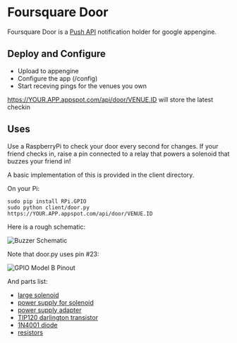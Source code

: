 # Foursquare Door #

Foursquare Door is a [Push API](https://developer.foursquare.com/overview/realtime) notification holder for google appengine.

## Deploy and Configure ##

- Upload to appengine
- Configure the app (/config)
- Start receving pings for the venues you own

https://YOUR.APP.appspot.com/api/door/VENUE.ID will store the latest checkin


## Uses ##

Use a RaspberryPi to check your door every second for changes.
If your friend checks in, raise a pin connected to a relay that
powers a solenoid that buzzes your friend in!

A basic implementation of this is provided in the client directory.

On your Pi:

    sudo pip install RPi.GPIO
    sudo python client/door.py https://YOUR.APP.appspot.com/api/door/VENUE.ID


Here is a rough schematic:

![Buzzer Schematic](http://cl.ly/image/2A0v0g401E3P/Screen%20Shot%202013-06-24%20at%2011.42.08%20PM.png)

Note that door.py uses pin #23:

![GPIO Model B Pinout](http://elinux.org/images/2/2a/GPIOs.png)

And parts list:

- [large solenoid](http://www.adafruit.com/products/413)
- [power supply for solenoid](http://www.adafruit.com/products/352)
- [power supply adapter](http://www.adafruit.com/products/373)
- [TIP120 darlington transistor](http://www.adafruit.com/products/976)
- [1N4001 diode](http://www.adafruit.com/products/755)
- [resistors](http://www.radioshack.com/product/index.jsp?productId=2062304)

